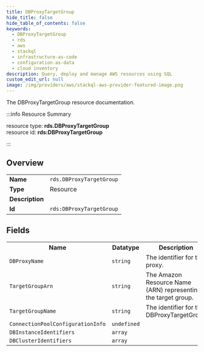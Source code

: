 ```yaml
---
title: DBProxyTargetGroup
hide_title: false
hide_table_of_contents: false
keywords:
  - DBProxyTargetGroup
  - rds
  - aws
  - stackql
  - infrastructure-as-code
  - configuration-as-data
  - cloud inventory
description: Query, deploy and manage AWS resources using SQL
custom_edit_url: null
image: /img/providers/aws/stackql-aws-provider-featured-image.png
---
```

The DBProxyTargetGroup resource documentation.

:::info Resource Summary

<div class="row">
<div class="providerDocColumn">
<span>resource type:&nbsp;<b>rds.DBProxyTargetGroup</b></span><br />
<span>resource id:&nbsp;<b>rds:DBProxyTargetGroup</b></span><br />
</div>
</div>

:::

## Overview
<table><tbody>
<tr><td><b>Name</b></td><td><code>rds.DBProxyTargetGroup</code></td></tr>
<tr><td><b>Type</b></td><td>Resource</td></tr>
<tr><td><b>Description</b></td><td></td></tr>
<tr><td><b>Id</b></td><td><code>rds:DBProxyTargetGroup</code></td></tr>
</tbody></table>

## Fields
<table><tbody>
<tr><th>Name</th><th>Datatype</th><th>Description</th></tr>
<tr><td><code>DBProxyName</code></td><td><code>string</code></td><td>The identifier for the proxy.</td></tr><tr><td><code>TargetGroupArn</code></td><td><code>string</code></td><td>The Amazon Resource Name (ARN) representing the target group.</td></tr><tr><td><code>TargetGroupName</code></td><td><code>string</code></td><td>The identifier for the DBProxyTargetGroup</td></tr><tr><td><code>ConnectionPoolConfigurationInfo</code></td><td><code>undefined</code></td><td></td></tr><tr><td><code>DBInstanceIdentifiers</code></td><td><code>array</code></td><td></td></tr><tr><td><code>DBClusterIdentifiers</code></td><td><code>array</code></td><td></td></tr>
</tbody></table>